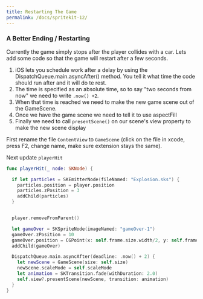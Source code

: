 ```yaml
---
title: Restarting The Game
permalink: /docs/spritekit-12/
---
```


### A Better Ending / Restarting

Currently the game simply stops after the player collides with a car. Lets add some code so that the game will restart after a few seconds.  

1. iOS lets you schedule work after a delay by using the DispatchQueue.main.asyncAfter() method. You tell it what time the code should run after and it will do te rest.
2. The time is specified as an absolute time, so to say "two seconds from now" we need to write `.now() +2`. 
3. When that time is reached we need to make the new game scene out of the GameScene. 
4. Once we have the game scene we need to tell it to use aspectFill
5. Finally we need to call `presentScene()` on our scene's view property to make the new scene display


First rename the file `ContentView` to `GameScene` (click on the file in xcode, press F2, change name, make sure extension stays the same).  

Next update `playerHit`  

```swift
func playerHit(_ node: SKNode) {

  if let particles = SKEmitterNode(fileNamed: "Explosion.sks") {
    particles.position = player.position
    particles.zPosition = 3
    addChild(particles)
  }


  player.removeFromParent()

  let gameOver = SKSpriteNode(imageNamed: "gameOver-1")
  gameOver.zPosition = 10
  gameOver.position = CGPoint(x: self.frame.size.width/2, y: self.frame.size.height/2)
  addChild(gameOver)

  DispatchQueue.main.asyncAfter(deadline: .now() + 2) {
    let newScene = GameScene(size: self.size)
    newScene.scaleMode = self.scaleMode
    let animation = SKTransition.fade(withDuration: 2.0)
    self.view?.presentScene(newScene, transition: animation)
  }
}
```

